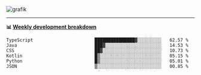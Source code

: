 ![grafik](https://user-images.githubusercontent.com/56089155/187718223-45863e96-4c28-4d4c-b3ca-02bf88aeae4c.png)

<hr />

**📊 [Weekly development breakdown](https://wakatime.com/@Ari24)**

<!--START_SECTION:waka-->

```text
TypeScript                       ███████████████▓░░░░░░░░░   62.57 %
Java                             ███▓░░░░░░░░░░░░░░░░░░░░░   14.53 %
CSS                              ██▓░░░░░░░░░░░░░░░░░░░░░░   10.73 %
Kotlin                           █▒░░░░░░░░░░░░░░░░░░░░░░░   05.15 %
Python                           █▒░░░░░░░░░░░░░░░░░░░░░░░   05.01 %
JSON                             ▒░░░░░░░░░░░░░░░░░░░░░░░░   00.85 %
```

<!--END_SECTION:waka-->
